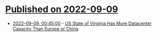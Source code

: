 # [Published on 2022-09-09](index.md)

* [2022-09-09, 00:45:00](https://hardware.slashdot.org/story/22/09/08/2155250/us-state-of-virginia-has-more-datacenter-capacity-than-europe-or-china?utm_source=rss1.0mainlinkanon&utm_medium=feed) - [US State of Virginia Has More Datacenter Capacity Than Europe or China](https://hardware.slashdot.org/story/22/09/08/2155250/us-state-of-virginia-has-more-datacenter-capacity-than-europe-or-china?utm_source=rss1.0mainlinkanon&utm_medium=feed)
